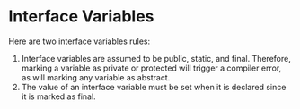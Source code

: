 # Interface Variables
Here are two interface variables rules:
1. Interface variables are assumed to be public, static, and final. Therefore, marking a variable as private or protected will trigger a compiler error, as will marking any variable as abstract.
2. The value of an interface variable must be set when it is declared since it is marked as final.